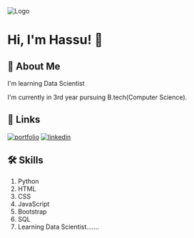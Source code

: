 
![Logo](https://github-readme-stats.vercel.app/api?username=byhassu&&show_icons=true&title_color=ffffff&icon_color=bb2acf&text_color=daf7dc&bg_color=151515)


# Hi, I'm Hassu! 👋


## 🚀 About Me
I'm learning Data Scientist

I'm currently in 3rd year pursuing  B.tech(Computer Science).


## 🔗 Links
[![portfolio](https://img.shields.io/badge/my_portfolio-000?style=for-the-badge&logo=ko-fi&logoColor=white)](https://hassu.pythonanywhere.com//)
[![linkedin](https://img.shields.io/badge/linkedin-0A66C2?style=for-the-badge&logo=linkedin&logoColor=white)](https://www.linkedin.com/in/md-hasnain-738484235//)


## 🛠 Skills
1. Python
 2. HTML 
 3. CSS 
 4. JavaScript 
 5. Bootstrap
 6. SQL
7. Learning Data Scientist.......
